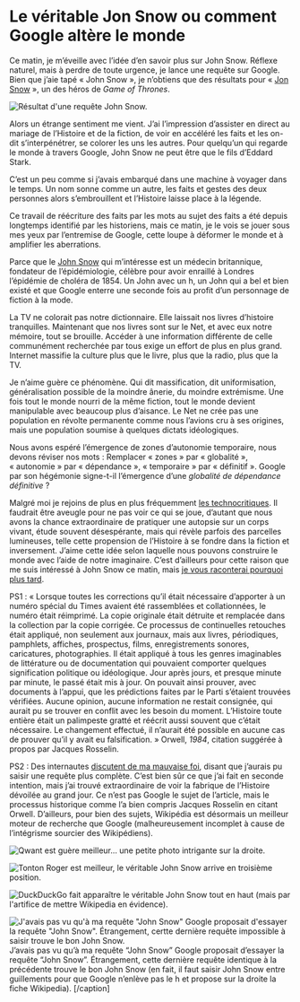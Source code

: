 # Le véritable Jon Snow ou comment Google altère le monde

Ce matin, je m’éveille avec l’idée d’en savoir plus sur John Snow. Réflexe naturel, mais à perdre de toute urgence, je lance une requête sur Google. Bien que j’aie tapé « John Snow », je n’obtiens que des résultats pour « [Jon Snow](https://fr.wikipedia.org/wiki/Jon_Snow) », un des héros de *Game of Thrones*.<span id="more-41419"></span>

![Résultat d'une requête John Snow.](https://tcrouzet.com/images_tc/2015/06/snow1.png)

Alors un étrange sentiment me vient. J’ai l’impression d’assister en direct au mariage de l’Histoire et de la fiction, de voir en accéléré les faits et les on-dit s’interpénétrer, se colorer les uns les autres. Pour quelqu’un qui regarde le monde à travers Google, John Snow ne peut être que le fils d’Eddard Stark.

C’est un peu comme si j’avais embarqué dans une machine à voyager dans le temps. Un nom sonne comme un autre, les faits et gestes des deux personnes alors s’embrouillent et l’Histoire laisse place à la légende.

Ce travail de réécriture des faits par les mots au sujet des faits a été depuis longtemps identifié par les historiens, mais ce matin, je le vois se jouer sous mes yeux par l’entremise de Google, cette loupe à déformer le monde et à amplifier les aberrations.

Parce que le [John Snow](https://fr.wikipedia.org/wiki/John_Snow) qui m’intéresse est un médecin britannique, fondateur de l’épidémiologie, célèbre pour avoir enraillé à Londres l’épidémie de choléra de 1854. Un John avec un h, un John qui a bel et bien existé et que Google enterre une seconde fois au profit d’un personnage de fiction à la mode.

La TV ne colorait pas notre dictionnaire. Elle laissait nos livres d’histoire tranquilles. Maintenant que nos livres sont sur le Net, et avec eux notre mémoire, tout se brouille. Accéder à une information différente de celle communément recherchée par tous exige un effort de plus en plus grand. Internet massifie la culture plus que le livre, plus que la radio, plus que la TV.

Je n’aime guère ce phénomène. Qui dit massification, dit uniformisation, généralisation possible de la moindre ânerie, du moindre extrémisme. Une fois tout le monde nourri de la même fiction, tout le monde devient manipulable avec beaucoup plus d’aisance. Le Net ne crée pas une population en révolte permanente comme nous l’avions cru à ses origines, mais une population soumise à quelques dictats idéologiques.

Nous avons espéré l’émergence de zones d’autonomie temporaire, nous devons réviser nos mots : Remplacer « zones » par « globalité », « autonomie » par « dépendance », « temporaire » par « définitif ». Google par son hégémonie signe-t-il l’émergence d’une *globalité de dépendance définitive* ?

Malgré moi je rejoins de plus en plus fréquemment [les technocritiques](https://tcrouzet.com/2015/05/04/critique-de-la-technocritique/). Il faudrait être aveugle pour ne pas voir ce qui se joue, d’autant que nous avons la chance extraordinaire de pratiquer une autopsie sur un corps vivant, étude souvent désespérante, mais qui révèle parfois des parcelles lumineuses, telle cette propension de l’Histoire à se fondre dans la fiction et inversement. J’aime cette idée selon laquelle nous pouvons construire le monde avec l’aide de notre imaginaire. C’est d’ailleurs pour cette raison que me suis intéressé à John Snow ce matin, mais [je vous raconterai pourquoi plus tard](https://tcrouzet.com/2015/06/15/pourquoi-john-snow-et-pas-jon-snow/).

PS1 : « Lorsque toutes les corrections qu’il était nécessaire d’apporter à un numéro spécial du Times avaient été rassemblées et collationnées, le numéro était réimprimé. La copie originale était détruite et remplacée dans la collection par la copie corrigée. Ce processus de continuelles retouches était appliqué, non seulement aux journaux, mais aux livres, périodiques, pamphlets, affiches, prospectus, films, enregistrements sonores, caricatures, photographies. Il était appliqué à tous les genres imaginables de littérature ou de documentation qui pouvaient comporter quelques signification politique ou idéologique. Jour après jours, et presque minute par minute, le passé était mis à jour. On pouvait ainsi prouver, avec documents à l’appui, que les prédictions faites par le Parti s’étaient trouvées vérifiées. Aucune opinion, aucune information ne restait consignée, qui aurait pu se trouver en conflit avec les besoin du moment. L’Histoire toute entière était un palimpeste gratté et réécrit aussi souvent que c’était nécessaire. Le changement effectué, il n’aurait été possible en aucune cas de prouver qu’il y avait eu falsification. » Orwell, *1984*, citation suggérée à propos par Jacques Rosselin.

PS2 : Des internautes [discutent de ma mauvaise foi](http://seenthis.net/messages/381224), disant que j’aurais pu saisir une requête plus complète. C’est bien sûr ce que j’ai fait en seconde intention, mais j’ai trouvé extraordinaire de voir la fabrique de l’Histoire dévoilée au grand jour. Ce n’est pas Google le sujet de l’article, mais le processus historique comme l’a bien compris Jacques Rosselin en citant Orwell. D’ailleurs, pour bien des sujets, Wikipédia est désormais un meilleur moteur de recherche que Google (malheureusement incomplet à cause de l’intégrisme sourcier des Wikipédiens).

![Qwant est guère meilleur... une petite photo intrigante sur la droite.](https://tcrouzet.com/images_tc/2015/06/snow2.jpg)

![Tonton Roger est meilleur, le véritable John Snow arrive en troisième position.](https://tcrouzet.com/images_tc/2015/06/snow3.jpg)

![DuckDuckGo fait apparaître le véritable John Snow tout en haut (mais par l'artifice de mettre Wikipedia en évidence). ](https://tcrouzet.com/images_tc/2015/06/snow4.jpg)

![J'avais pas vu qu'à ma requête "John Snow" Google proposait d'essayer la requête "John Snow". Étrangement, certte dernière requête impossible à saisir trouve le bon John Snow. ](https://tcrouzet.com/images_tc/2015/06/snow5.jpg) J’avais pas vu qu’à ma requête “John Snow” Google proposait d’essayer la requête “John Snow”. Étrangement, cette dernière requête identique à la précédente trouve le bon John Snow (en fait, il faut saisir John Snow entre guillements pour que Google n’enlève pas le h et propose sur la droite la fiche Wikipedia). \[/caption\]